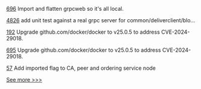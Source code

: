 
[696](https://github.com/hyperledger-labs/fabric-operations-console/pull/696) Import and flatten grpcweb so it's all local.

[4826](https://github.com/hyperledger/fabric/pull/4826) add unit test against a real grpc server for common/deliverclient/blo…

[192](https://github.com/hyperledger-labs/fabric-operator/pull/192) Upgrade github.com/docker/docker to v25.0.5 to address CVE-2024-29018.

[695](https://github.com/hyperledger-labs/fabric-operations-console/pull/695) Upgrade github.com/docker/docker to v25.0.5 to address CVE-2024-29018.

[57](https://github.com/hyperledger-labs/fabric-ansible-collection/pull/57) Add imported flag to CA, peer and ordering service node


[See more >>>](https://start-here.hyperledger.org/pull-requests)
